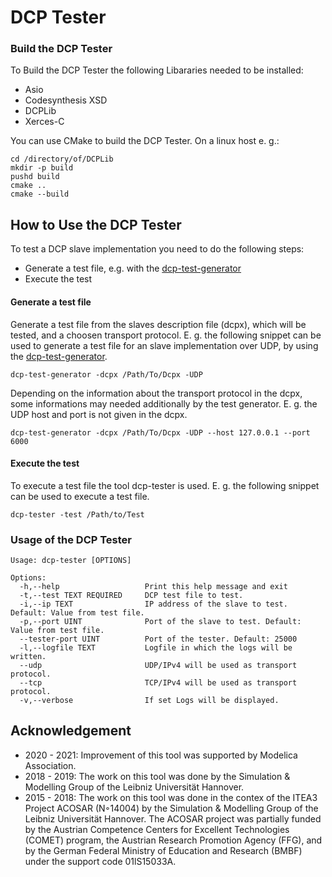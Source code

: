 # DCP Tester

### Build the DCP Tester
To Build the DCP Tester the following Libararies needed to be installed: 
- Asio
- Codesynthesis XSD
- DCPLib
- Xerces-C

You can use CMake to build the DCP Tester. On a linux host e. g.:
```
cd /directory/of/DCPLib
mkdir -p build
pushd build
cmake ..
cmake --build 
```

## How to Use the DCP Tester
To test a DCP slave implementation you need to do the following steps:
- Generate a test file, e.g. with the [dcp-test-generator](https://github.com/ChKater/dcp-test-generator)
- Execute the test

#### Generate a test file
Generate a test file from the slaves description file (dcpx), which will be tested, and a choosen transport protocol. E. g. the following snippet can be used to generate a test file for an slave implementation over UDP, by using the [dcp-test-generator](https://github.com/ChKater/dcp-test-generator).
```
dcp-test-generator -dcpx /Path/To/Dcpx -UDP
```
Depending on the information about the transport protocol in the dcpx, some informations may needed additionally by the test generator. E. g. the UDP host and port is not given in the dcpx.
```
dcp-test-generator -dcpx /Path/To/Dcpx -UDP --host 127.0.0.1 --port 6000
```
#### Execute the test
To execute a test file the tool dcp-tester is used.  E. g. the following snippet can be used to execute a test file.
```
dcp-tester -test /Path/to/Test
```
### Usage of the DCP Tester
```
Usage: dcp-tester [OPTIONS]

Options:
  -h,--help                   Print this help message and exit
  -t,--test TEXT REQUIRED     DCP test file to test.
  -i,--ip TEXT                IP address of the slave to test. Default: Value from test file.
  -p,--port UINT              Port of the slave to test. Default: Value from test file.
  --tester-port UINT          Port of the tester. Default: 25000
  -l,--logfile TEXT           Logfile in which the logs will be written.
  --udp                       UDP/IPv4 will be used as transport protocol.
  --tcp                       TCP/IPv4 will be used as transport protocol.
  -v,--verbose                If set Logs will be displayed.
```
## Acknowledgement ##
- 2020 - 2021: Improvement of this tool was supported by Modelica Association.
- 2018 - 2019: The work on this tool was done by the Simulation & Modelling Group of the Leibniz Universität Hannover.
- 2015 - 2018: The work on this tool was done in the contex of the ITEA3 Project ACOSAR (N◦14004) by the Simulation & Modelling Group of the Leibniz Universität Hannover. The ACOSAR project was partially funded by the Austrian Competence Centers for Excellent Technologies (COMET) program, the Austrian Research Promotion Agency (FFG), and by the German Federal Ministry of Education and Research (BMBF) under the support code 01lS15033A.
